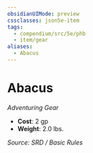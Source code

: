 ```yaml
---
obsidianUIMode: preview
cssclasses: json5e-item
tags:
  - compendium/src/5e/phb
  - item/gear
aliases:
  - Abacus
---
```

# Abacus
*Adventuring Gear*  

- **Cost**: 2 gp
- **Weight**: 2.0 lbs.

*Source: SRD / Basic Rules*